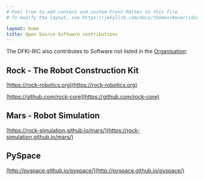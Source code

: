 ```yaml
---
# Feel free to add content and custom Front Matter to this file.
# To modify the layout, see https://jekyllrb.com/docs/themes/#overriding-theme-defaults

layout: home
title: Open Source Software contributions
---
```


The DFKI-RIC also contributes to Software not listed in the [Organisation](https://github.com/dfki-ric):

## Rock - The Robot Construction Kit

[https://rock-robotics.org](https://rock-robotics.org)

[https://github.com/rock-core](https://github.com/rock-core)

## Mars - Robot Simulation

[https://rock-simulation.github.io/mars/](https://rock-simulation.github.io/mars/)


## PySpace

[http://pyspace.github.io/pyspace/](http://pyspace.github.io/pyspace/)